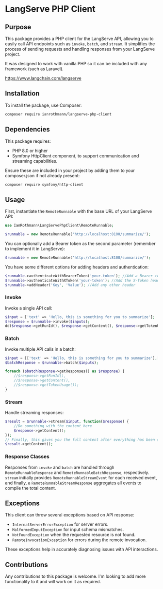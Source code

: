 # LangServe PHP Client

## Purpose
This package provides a PHP client for the LangServe API, allowing you to easily call API endpoints such as `invoke`, `batch`, and `stream`. It simplifies the process of sending requests and handling responses from your LangServe project.

It was designed to work with vanilla PHP so it can be included with any framework (such as Laravel).

https://www.langchain.com/langserve

## Installation
To install the package, use Composer:

```bash
composer require ianrothmann/langserve-php-client
```

## Dependencies
This package requires:
- PHP 8.0 or higher
- Symfony HttpClient component, to support communication and streaming capabilities.

Ensure these are included in your project by adding them to your composer.json if not already present:

```bash
composer require symfony/http-client
```

## Usage
First, instantiate the `RemoteRunnable` with the base URL of your LangServe API:

```php
use IanRothmann\LangServePhpClient\RemoteRunnable;

$runnable = new RemoteRunnable('http://localhost:8100/summarize/');
```

You can optionally add a Bearer token as the second parameter (remember to implement it in LangServe):
```php
$runnable = new RemoteRunnable('http://localhost:8100/summarize/');
```

You have some different options for adding headers and authentication:
```php
$runnable->authenticateWithBearerToken('your-token'); //Add a Bearer token header with the token
$runnable->authenticateWithXToken('your-token'); //Add the X-Token header, if you implemented it according to the LangServe Examples with X-Token
$runnable->addHeader('Key', 'Value'); //Add any other header
```

### Invoke
Invoke a single API call:

```php
$input = ['text' => 'Hello, this is something for you to summarize'];
$response = $runnable->invoke($inputs);
dd($response->getRunId(), $response->getContent(), $response->getTokenUsage(), $response->getData(), $response->toJson());
```

### Batch
Invoke multiple API calls in a batch:

```php
$input = [['text' => 'Hello, this is something for you to summarize'],['text' => 'Hello, this is more text for you to summarize']];
$batchResponse = $runnable->batch($inputs);

foreach ($batchResponse->getResponses() as $response) {
    //$response->getRunId(),
    //$response->getContent(),
    //$response->getTokenUsage());
}
```

### Stream
Handle streaming responses:

```php
$result = $runnable->stream($input, function($response) {
    //Do something with the content here
    $response->getContent();
});
// Finally, this gives you the full content after everything has been streamed:
$result->getContent();
```

### Response Classes
Responses from `invoke` and `batch` are handled through `RemoteRunnableResponse` and `RemoteRunnableBatchResponse`, respectively. `stream` initially provides `RemoteRunnableStreamEvent` for each received event, and finally, a `RemoteRunnableStreamResponse` aggregates all events to compile the total content.

## Exceptions
This client can throw several exceptions based on API response:
- `InternalServerErrorException` for server errors.
- `MalformedInputException` for input schema mismatches.
- `NotFoundException` when the requested resource is not found.
- `RemoteInvocationException` for errors during the remote invocation.

These exceptions help in accurately diagnosing issues with API interactions.

## Contributions
Any contributions to this package is welcome. I'm looking to add more functionality to it and will work on it as required. 